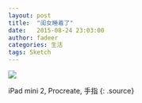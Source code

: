 ```yaml
---
layout: post
title:  "闺女睡着了"
date:   2015-08-24 23:03:00
author: fadeer
categories: 生活
tags: Sketch
---
```


![](http://7xkxri.com1.z0.glb.clouddn.com/2015-08-24%20230303.jpg)

iPad mini 2, Procreate, 手指
{: .source}
